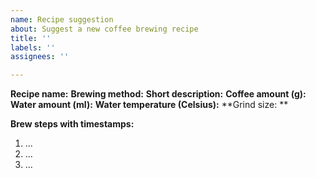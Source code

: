 ```yaml
---
name: Recipe suggestion
about: Suggest a new coffee brewing recipe
title: ''
labels: ''
assignees: ''

---
```


**Recipe name:**
**Brewing method:**
**Short description:**
**Coffee amount (g):**
**Water amount (ml):**
**Water temperature (Celsius):**
**Grind size: **

**Brew steps with timestamps:**
1. ...
2. ...
3. ...
